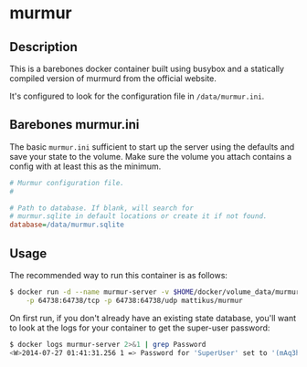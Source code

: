 # murmur

## Description

This is a barebones docker container built using busybox and a statically
compiled version of murmurd from the official website.

It's configured to look for the configuration file in `/data/murmur.ini`.

## Barebones murmur.ini

The basic `murmur.ini` sufficient to start up the server using the defaults and
save your state to the volume. Make sure the volume you attach contains a
config with at least this as the minimum. 

```ini
# Murmur configuration file.
#

# Path to database. If blank, will search for
# murmur.sqlite in default locations or create it if not found.
database=/data/murmur.sqlite
```

## Usage

The recommended way to run this container is as follows:

```bash
$ docker run -d --name murmur-server -v $HOME/docker/volume_data/murmur:/data \
    -p 64738:64738/tcp -p 64738:64738/udp mattikus/murmur
```

On first run, if you don't already have an existing state database, you'll want
to look at the logs for your container to get the super-user password:

```bash
$ docker logs murmur-server 2>&1 | grep Password
<W>2014-07-27 01:41:31.256 1 => Password for 'SuperUser' set to '(mAq3hkwnkD'
```

